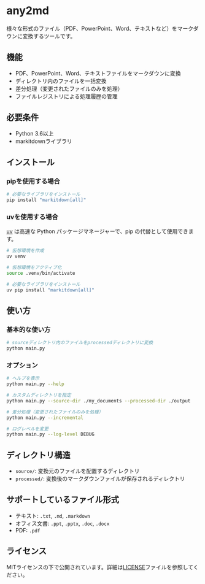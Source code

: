 # any2md

様々な形式のファイル（PDF、PowerPoint、Word、テキストなど）をマークダウンに変換するツールです。

## 機能

- PDF、PowerPoint、Word、テキストファイルをマークダウンに変換
- ディレクトリ内のファイルを一括変換
- 差分処理（変更されたファイルのみを処理）
- ファイルレジストリによる処理履歴の管理

## 必要条件

- Python 3.6以上
- markitdownライブラリ

## インストール

### pipを使用する場合

```bash
# 必要なライブラリをインストール
pip install "markitdown[all]"
```

### uvを使用する場合

[uv](https://github.com/astral-sh/uv) は高速な Python パッケージマネージャーで、pip の代替として使用できます。

```bash
# 仮想環境を作成
uv venv

# 仮想環境をアクティブ化
source .venv/bin/activate

# 必要なライブラリをインストール
uv pip install "markitdown[all]"
```

## 使い方

### 基本的な使い方

```bash
# sourceディレクトリ内のファイルをprocessedディレクトリに変換
python main.py
```

### オプション

```bash
# ヘルプを表示
python main.py --help

# カスタムディレクトリを指定
python main.py --source-dir ./my_documents --processed-dir ./output

# 差分処理（変更されたファイルのみを処理）
python main.py --incremental

# ログレベルを変更
python main.py --log-level DEBUG
```

## ディレクトリ構造

- `source/`: 変換元のファイルを配置するディレクトリ
- `processed/`: 変換後のマークダウンファイルが保存されるディレクトリ

## サポートしているファイル形式

- テキスト: `.txt`, `.md`, `.markdown`
- オフィス文書: `.ppt`, `.pptx`, `.doc`, `.docx`
- PDF: `.pdf`

## ライセンス

MITライセンスの下で公開されています。詳細は[LICENSE](LICENSE)ファイルを参照してください。